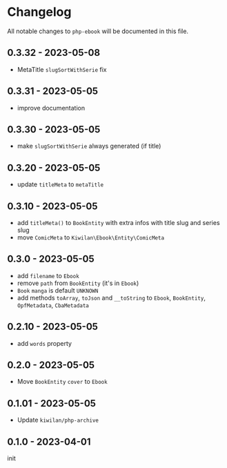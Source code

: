 # Changelog

All notable changes to `php-ebook` will be documented in this file.

## 0.3.32 - 2023-05-08

-   MetaTitle `slugSortWithSerie` fix

## 0.3.31 - 2023-05-05

-   improve documentation

## 0.3.30 - 2023-05-05

-   make `slugSortWithSerie` always generated (if title)

## 0.3.20 - 2023-05-05

-   update `titleMeta` to `metaTitle`

## 0.3.10 - 2023-05-05

-   add `titleMeta()` to `BookEntity` with extra infos with title slug and series slug
-   move `ComicMeta` to `Kiwilan\Ebook\Entity\ComicMeta`

## 0.3.0 - 2023-05-05

-   add `filename` to `Ebook`
-   remove `path` from `BookEntity` (it's in `Ebook`)
-   `Book` `manga` is default `UNKNOWN`
-   add methods `toArray`, `toJson` and `__toString` to `Ebook`, `BookEntity`, `OpfMetadata`, `CbaMetadata`

## 0.2.10 - 2023-05-05

-   add `words` property

## 0.2.0 - 2023-05-05

-   Move `BookEntity` `cover` to `Ebook`

## 0.1.01 - 2023-05-05

-   Update `kiwilan/php-archive`

## 0.1.0 - 2023-04-01

init
